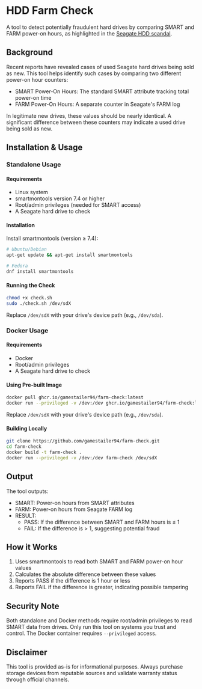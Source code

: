 # HDD Farm Check

A tool to detect potentially fraudulent hard drives by comparing SMART and FARM power-on hours, as highlighted in the [Seagate HDD scandal](https://www.heise.de/en/news/Fraud-with-Seagate-hard-disks-Dozens-of-readers-report-suspected-cases-10259237.html).

## Background

Recent reports have revealed cases of used Seagate hard drives being sold as new. This tool helps identify such cases by comparing two different power-on hour counters:
- SMART Power-On Hours: The standard SMART attribute tracking total power-on time
- FARM Power-On Hours: A separate counter in Seagate's FARM log

In legitimate new drives, these values should be nearly identical. A significant difference between these counters may indicate a used drive being sold as new.

## Installation & Usage

### Standalone Usage

#### Requirements
- Linux system
- smartmontools version 7.4 or higher
- Root/admin privileges (needed for SMART access)
- A Seagate hard drive to check

#### Installation
Install smartmontools (version ≥ 7.4):
```bash
# Ubuntu/Debian
apt-get update && apt-get install smartmontools

# Fedora
dnf install smartmontools
```

#### Running the Check
```bash
chmod +x check.sh
sudo ./check.sh /dev/sdX
```
Replace `/dev/sdX` with your drive's device path (e.g., `/dev/sda`).

### Docker Usage

#### Requirements
- Docker
- Root/admin privileges
- A Seagate hard drive to check

#### Using Pre-built Image
```bash
docker pull ghcr.io/gamestailer94/farm-check:latest
docker run --privileged -v /dev:/dev ghcr.io/gamestailer94/farm-check:latest /dev/sdX
```
Replace `/dev/sdX` with your drive's device path (e.g., `/dev/sda`).

#### Building Locally
```bash
git clone https://github.com/gamestailer94/farm-check.git
cd farm-check
docker build -t farm-check .
docker run --privileged -v /dev:/dev farm-check /dev/sdX
```

## Output

The tool outputs:
- SMART: Power-on hours from SMART attributes
- FARM: Power-on hours from Seagate FARM log
- RESULT: 
  - PASS: If the difference between SMART and FARM hours is ≤ 1
  - FAIL: If the difference is > 1, suggesting potential fraud

## How it Works

1. Uses smartmontools to read both SMART and FARM power-on hour values
2. Calculates the absolute difference between these values
3. Reports PASS if the difference is 1 hour or less
4. Reports FAIL if the difference is greater, indicating possible tampering

## Security Note

Both standalone and Docker methods require root/admin privileges to read SMART data from drives. Only run this tool on systems you trust and control. The Docker container requires `--privileged` access.

## Disclaimer

This tool is provided as-is for informational purposes. Always purchase storage devices from reputable sources and validate warranty status through official channels.